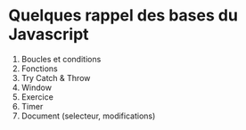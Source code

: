 # Quelques rappel des bases du Javascript

1. Boucles et conditions
2. Fonctions
3. Try Catch & Throw
4. Window
5. Exercice
6. Timer
7. Document (selecteur, modifications)
